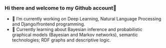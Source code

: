 ### Hi there and welcome to my Github account👋

- 🔭 I’m currently working on Deep Learning, Natural Language Processing and Django/frontend programming.
- 🌱 Currently learning about Bayesian inference and probabilistic graphical models (Bayesian and Markov networks), semantic technologies; RDF graphs and descriptive logic. 
<!---

- 👯 I’m looking to collaborate on ...
- 🤔 I’m looking for help with ...
- 💬 Ask me about ...
- 📫 How to reach me: ...
- 😄 Pronouns: ...
- ⚡ Fun fact: ...

